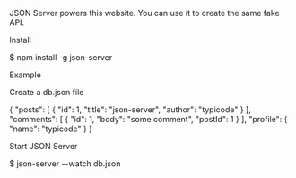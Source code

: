 JSON Server powers this website. You can use it to create the same fake API.

Install

$ npm install -g json-server

Example

Create a db.json file

{
  "posts": [
    { "id": 1, "title": "json-server", "author": "typicode" }
  ],
  "comments": [
    { "id": 1, "body": "some comment", "postId": 1 }
  ],
  "profile": { "name": "typicode" }
}

Start JSON Server

$ json-server --watch db.json